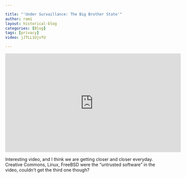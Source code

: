 ```yaml
---

title: "'Under Survaillance: The Big Brother State'"
author: rami
layout: historical-blog 
categories: [Blog]
tags: [privacy]
video: jJTLL1UjvfU

---
```


<iframe width="560" height="315" src="https://www.youtube-nocookie.com/embed/jJTLL1UjvfU?rel=0" frameborder="0" allow="autoplay; encrypted-media" allowfullscreen></iframe>

Interesting video, and I think we are getting closer and closer everyday. Creative Commons, Linux, FreeBSD were the “untrusted software” in the video, couldn't get the third one though?
